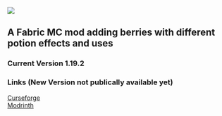![](https://i.imgur.com/L7o8r50.png)<br>

## A Fabric MC mod adding berries with different potion effects and uses <br>

### Current Version 1.19.2 <br>

### Links (New Version not publically available yet)
[Curseforge](https://www.curseforge.com/minecraft/mc-mods/strange-berries) <br>
[Modrinth](https://modrinth.com/mod/strange%20berries)
